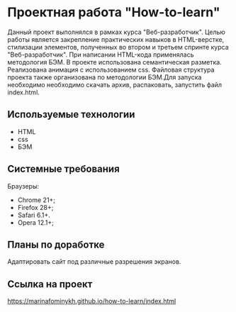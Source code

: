 # Проектная работа "How-to-learn"

Данный проект выполнялся в рамках курса "Веб-разработчик". Целью работы является закрепление практических навыков в HTML-верстке, стилизации элементов, полученных во втором и третьем спринте курса "Веб-разработчик". При написании HTML-кода применялась методология БЭМ. В проекте использована семантическая разметка. Реализована анимация с использованием css. Файловая структура проекта также организована по методологии БЭМ.Для запуска необходимо необходимо скачать архив, распаковать, запустить файл index.html.

## Используемые технологии
* HTML
* css
* БЭМ

## Системные требования
Браузеры:
* Chrome 21+;
* Firefox 28+;
* Safari 6.1+.
* Opera 12.1+;

## Планы по доработке

Адаптировать сайт под различные разрешения экранов.

## Ссылка на проект
https://marinafominykh.github.io/how-to-learn/index.html
